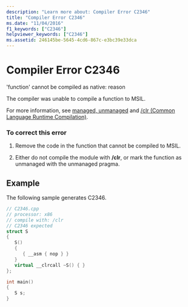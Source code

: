 ```yaml
---
description: "Learn more about: Compiler Error C2346"
title: "Compiler Error C2346"
ms.date: "11/04/2016"
f1_keywords: ["C2346"]
helpviewer_keywords: ["C2346"]
ms.assetid: 246145be-5645-4cd6-867c-e3bc39e33dca
---
```

# Compiler Error C2346

'function' cannot be compiled as native: reason

The compiler was unable to compile a function to MSIL.

For more information, see [managed, unmanaged](../../preprocessor/managed-unmanaged.md) and [/clr (Common Language Runtime Compilation)](../../build/reference/clr-common-language-runtime-compilation.md).

### To correct this error

1. Remove the code in the function that cannot be compiled to MSIL.

1. Either do not compile the module with **/clr**, or mark the function as unmanaged with the unmanaged pragma.

## Example

The following sample generates C2346.

```cpp
// C2346.cpp
// processor: x86
// compile with: /clr
// C2346 expected
struct S
{
   S()
   {
      { __asm { nop } }
   }
   virtual __clrcall ~S() { }
};

int main()
{
   S s;
}
```
